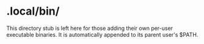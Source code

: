 # .local/bin/

This directory stub is left here for those adding their own per-user executable binaries. It is automatically appended to its parent user's $PATH.
